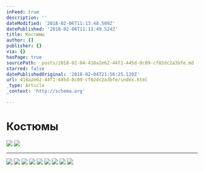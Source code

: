 ```yaml
---
inFeed: true
description: ''
dateModified: '2018-02-06T11:13:48.509Z'
datePublished: '2018-02-06T11:13:49.524Z'
title: Костюмы
author: []
publisher: {}
via: {}
hasPage: true
sourcePath: _posts/2018-02-04-418a2e62-44f1-445d-8c09-cf02dc2a3bfe.md
starred: false
datePublishedOriginal: '2018-02-04T21:56:25.120Z'
url: 418a2e62-44f1-445d-8c09-cf02dc2a3bfe/index.html
_type: Article
_context: 'http://schema.org'

---
```

# Костюмы
![](https://the-grid-user-content.s3-us-west-2.amazonaws.com/3efe443e-ac0d-4c8f-8a2c-c49a6f8ec990.jpg)
![](https://the-grid-user-content.s3-us-west-2.amazonaws.com/4f55fd08-08ba-4474-aaab-e90c9ca0a72a.jpg)

---

![](https://the-grid-user-content.s3-us-west-2.amazonaws.com/ef083481-7e30-4709-a466-68afc850f108.jpg)
![](https://the-grid-user-content.s3-us-west-2.amazonaws.com/7430d89f-85aa-4c93-b976-c887652d56c8.jpg)
![](https://the-grid-user-content.s3-us-west-2.amazonaws.com/e5b7ce42-a030-4822-b61c-8f6e7bc178d2.jpg)
![](https://the-grid-user-content.s3-us-west-2.amazonaws.com/2acc6922-d520-4f16-9f52-63554034f71f.jpg)
![](https://the-grid-user-content.s3-us-west-2.amazonaws.com/90608e1e-6505-43c4-b263-f11cae9902a7.jpg)
![](https://the-grid-user-content.s3-us-west-2.amazonaws.com/608c1089-ebb2-4483-ba99-2de9094097e5.jpg)
![](https://the-grid-user-content.s3-us-west-2.amazonaws.com/7b1ecfe5-a6ad-48fb-85de-b698c0d45865.jpg)
![](https://the-grid-user-content.s3-us-west-2.amazonaws.com/aad60fb1-36c6-45a7-880f-ff8578cc1cd0.jpg)
![](https://the-grid-user-content.s3-us-west-2.amazonaws.com/9ee66b70-5826-4640-8aad-c1256c939a38.jpg)